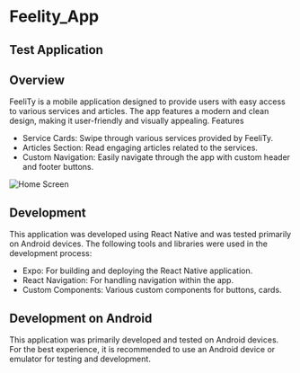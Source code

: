 # Feelity_App

## Test Application

## Overview

FeeliTy is a mobile application designed to provide users with easy access to various services and articles. The app features a modern and clean design, making it user-friendly and visually appealing.
Features

- Service Cards: Swipe through various services provided by FeeliTy.
- Articles Section: Read engaging articles related to the services.
- Custom Navigation: Easily navigate through the app with custom header and footer buttons.

![Home Screen](..assets/home.png)

## Development

This application was developed using React Native and was tested primarily on Android devices. The following tools and libraries were used in the development process:

- Expo: For building and deploying the React Native application.
- React Navigation: For handling navigation within the app.
- Custom Components: Various custom components for buttons, cards.

## Development on Android

This application was primarily developed and tested on Android devices. For the best experience, it is recommended to use an Android device or emulator for testing and development.

